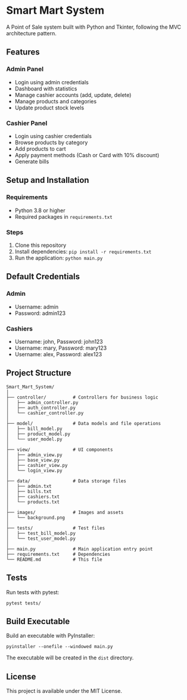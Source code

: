 # Smart Mart System

A Point of Sale system built with Python and Tkinter, following the MVC architecture pattern.

## Features

### Admin Panel
- Login using admin credentials
- Dashboard with statistics
- Manage cashier accounts (add, update, delete)
- Manage products and categories
- Update product stock levels

### Cashier Panel
- Login using cashier credentials
- Browse products by category
- Add products to cart
- Apply payment methods (Cash or Card with 10% discount)
- Generate bills

## Setup and Installation

### Requirements
- Python 3.8 or higher
- Required packages in `requirements.txt`

### Steps
1. Clone this repository
2. Install dependencies: `pip install -r requirements.txt`
3. Run the application: `python main.py`

## Default Credentials

### Admin
- Username: admin
- Password: admin123

### Cashiers
- Username: john, Password: john123
- Username: mary, Password: mary123
- Username: alex, Password: alex123

## Project Structure

```
Smart_Mart_System/
│
├── controller/          # Controllers for business logic
│   ├── admin_controller.py
│   ├── auth_controller.py
│   └── cashier_controller.py
│
├── model/               # Data models and file operations
│   ├── bill_model.py
│   ├── product_model.py
│   └── user_model.py
│
├── view/                # UI components
│   ├── admin_view.py
│   ├── base_view.py
│   ├── cashier_view.py
│   └── login_view.py
│
├── data/                # Data storage files
│   ├── admin.txt
│   ├── bills.txt
│   ├── cashiers.txt
│   └── products.txt
│
├── images/              # Images and assets
│   └── background.png   
│
├── tests/               # Test files
│   ├── test_bill_model.py
│   └── test_user_model.py
│
├── main.py              # Main application entry point
├── requirements.txt     # Dependencies
└── README.md            # This file
```

## Tests

Run tests with pytest:
```
pytest tests/
```

## Build Executable

Build an executable with PyInstaller:
```
pyinstaller --onefile --windowed main.py
```

The executable will be created in the `dist` directory.

## License

This project is available under the MIT License. 
